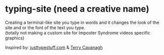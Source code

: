 # typing-site (need a creative name)
Creating a terminal-like site you type in words and it changes the look of the site and or the font of the text you type.       
(totally not making a custom site for Imposter Syndrome videos specific graphics)       

Inspired by: [justtypestuff.com](https://justtypestuff.com) & [Terry Cavanagh](https://github.com/TerryCavanagh)
